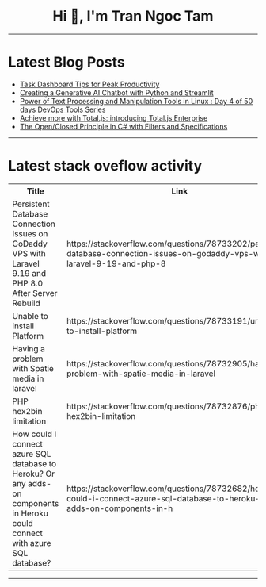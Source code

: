 <h1 align="center">Hi 👋, I'm Tran Ngoc Tam</h1>

---

# Latest Blog Posts 
<!-- BLOG-POST-LIST:START -->
- [Task Dashboard Tips for Peak Productivity](https://dev.to/bryany/task-dashboard-tips-for-peak-productivity-fjk)
- [Creating a Generative AI Chatbot with Python and Streamlit](https://dev.to/fiorelamilady/creating-a-generative-ai-chatbot-with-python-and-streamlit-2g3b)
- [Power of Text Processing and Manipulation Tools in Linux : Day 4 of 50 days DevOps Tools Series](https://dev.to/shivam_agnihotri/power-of-text-processing-and-manipulation-tools-in-linux-day-4-of-50-days-devops-tools-series-522g)
- [Achieve more with Total.js: introducing Total.js Enterprise](https://dev.to/louis_bertson_1124e9cdc59/achieve-more-with-totaljs-introducing-totaljs-enterprise-1ipc)
- [The Open/Closed Principle in C# with Filters and Specifications](https://dev.to/moh_moh701/the-openclosed-principle-in-c-with-filters-and-specifications-3dd6)
<!-- BLOG-POST-LIST:END -->

---

# Latest stack oveflow activity
<table>
  <tr><th>Title</th><th>Link</th></tr>
  <!-- STACKOVERFLOW:START --><tr><td>Persistent Database Connection Issues on GoDaddy VPS with Laravel 9.19 and PHP 8.0 After Server Rebuild</td><td>https://stackoverflow.com/questions/78733202/persistent-database-connection-issues-on-godaddy-vps-with-laravel-9-19-and-php-8</td></tr><tr><td>Unable to install Platform</td><td>https://stackoverflow.com/questions/78733191/unable-to-install-platform</td></tr><tr><td>Having a problem with Spatie media in laravel</td><td>https://stackoverflow.com/questions/78732905/having-a-problem-with-spatie-media-in-laravel</td></tr><tr><td>PHP hex2bin limitation</td><td>https://stackoverflow.com/questions/78732876/php-hex2bin-limitation</td></tr><tr><td>How could I connect azure SQL database to Heroku? Or any adds-on components in Heroku could connect with azure SQL database?</td><td>https://stackoverflow.com/questions/78732682/how-could-i-connect-azure-sql-database-to-heroku-or-any-adds-on-components-in-h</td></tr><!-- STACKOVERFLOW:END -->
</table>

---


